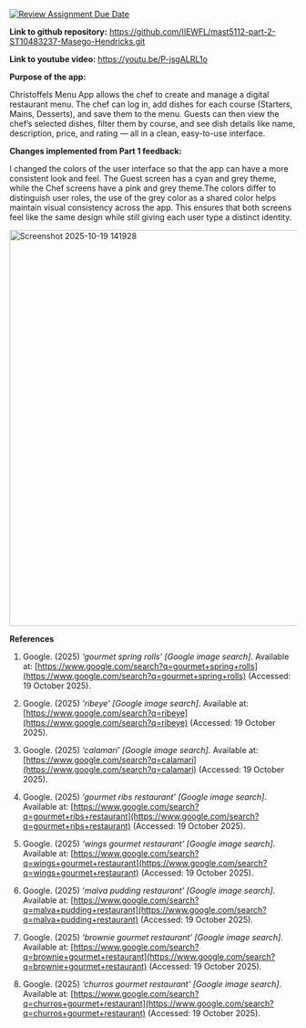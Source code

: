 [![Review Assignment Due Date](https://classroom.github.com/assets/deadline-readme-button-22041afd0340ce965d47ae6ef1cefeee28c7c493a6346c4f15d667ab976d596c.svg)](https://classroom.github.com/a/cBRPQS2M)

<strong>Link to github repository:</strong> https://github.com/IIEWFL/mast5112-part-2-ST10483237-Masego-Hendricks.git

<strong>Link to youtube video:</strong> https://youtu.be/P-jsgALRL1o

<strong>Purpose of the app:</strong>


Christoffels Menu App allows the chef to create and manage a digital restaurant menu.
The chef can log in, add dishes for each course (Starters, Mains, Desserts), and save them to the menu.
Guests can then view the chef’s selected dishes, filter them by course, and see dish details like name, description, price, and rating — all in a clean, easy-to-use interface.

<strong>Changes implemented from Part 1 feedback:</strong>


I changed the colors of the user interface so that the app can have a more consistent look and feel.
The Guest screen has a cyan and grey theme, while the Chef screens have a pink and grey theme.The colors differ to distinguish user roles, the use of the grey color as a shared color helps maintain visual consistency across the app. This ensures that both screens feel like the same design while still giving each user type a distinct identity.

<img width="649" height="694" alt="Screenshot 2025-10-19 141928" src="https://github.com/user-attachments/assets/d17fa211-7dc2-45b5-8bb1-c99dd900c9fe" />

<strong>References</strong>



1. Google. (2025) *‘gourmet spring rolls’ [Google image search]*. Available at: [https://www.google.com/search?q=gourmet+spring+rolls](https://www.google.com/search?q=gourmet+spring+rolls) (Accessed: 19 October 2025).

2. Google. (2025) *‘ribeye’ [Google image search]*. Available at: [https://www.google.com/search?q=ribeye](https://www.google.com/search?q=ribeye) (Accessed: 19 October 2025).

3. Google. (2025) *‘calamari’ [Google image search]*. Available at: [https://www.google.com/search?q=calamari](https://www.google.com/search?q=calamari) (Accessed: 19 October 2025).

4. Google. (2025) *‘gourmet ribs restaurant’ [Google image search]*. Available at: [https://www.google.com/search?q=gourmet+ribs+restaurant](https://www.google.com/search?q=gourmet+ribs+restaurant) (Accessed: 19 October 2025).

5. Google. (2025) *‘wings gourmet restaurant’ [Google image search]*. Available at: [https://www.google.com/search?q=wings+gourmet+restaurant](https://www.google.com/search?q=wings+gourmet+restaurant) (Accessed: 19 October 2025).

6. Google. (2025) *‘malva pudding restaurant’ [Google image search]*. Available at: [https://www.google.com/search?q=malva+pudding+restaurant](https://www.google.com/search?q=malva+pudding+restaurant) (Accessed: 19 October 2025).

7. Google. (2025) *‘brownie gourmet restaurant’ [Google image search]*. Available at: [https://www.google.com/search?q=brownie+gourmet+restaurant](https://www.google.com/search?q=brownie+gourmet+restaurant) (Accessed: 19 October 2025).

8. Google. (2025) *‘churros gourmet restaurant’ [Google image search]*. Available at: [https://www.google.com/search?q=churros+gourmet+restaurant](https://www.google.com/search?q=churros+gourmet+restaurant) (Accessed: 19 October 2025).

